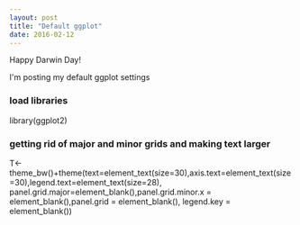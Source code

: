 ```yaml
---
layout: post
title: "Default ggplot"
date: 2016-02-12
---
```


Happy Darwin Day!

I'm posting my default ggplot settings


### load libraries     
library(ggplot2) 

### getting rid of major and minor grids and making text larger
T<-theme_bw()+theme(text=element_text(size=30),axis.text=element_text(size=30),legend.text=element_text(size=28),
panel.grid.major=element_blank(),panel.grid.minor.x = element_blank(),panel.grid = element_blank(),
legend.key = element_blank())

